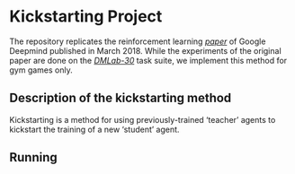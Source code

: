 # Kickstarting Project

The repository replicates the reinforcement learning [_paper_](https://arxiv.org/pdf/1803.03835.pdf) of Google Deepmind published in March 2018. While the experiments of the original paper are done on the [_DMLab-30_](https://github.com/deepmind/lab) task suite, we implement this method for gym games only.


## Description of the kickstarting method

Kickstarting is a method for using previously-trained ‘teacher’ agents to kickstart the training of a new ‘student’ agent.

## Running




